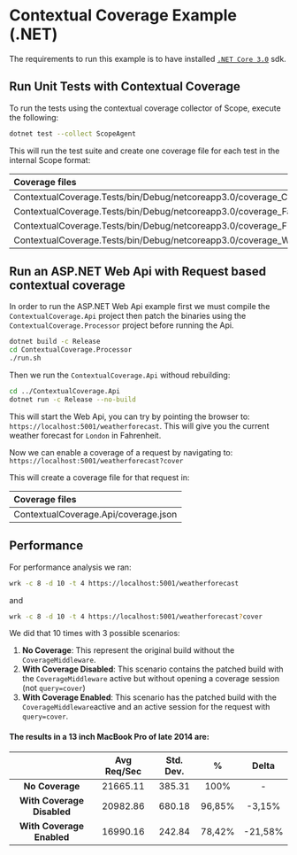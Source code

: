 # Contextual Coverage Example (.NET)

The requirements to run this example is to have installed [`.NET Core 3.0`](https://dotnet.microsoft.com/download) sdk.

## Run Unit Tests with Contextual Coverage

To run the tests using the contextual coverage collector of Scope, execute the following:

```bash
dotnet test --collect ScopeAgent
```

This will run the test suite and create one coverage file for each test in the internal Scope format:

| Coverage files |
|:--------------|
| ContextualCoverage.Tests/bin/Debug/netcoreapp3.0/coverage_CachedWeatherTest.json |
| ContextualCoverage.Tests/bin/Debug/netcoreapp3.0/coverage_FactorialTest.json |
| ContextualCoverage.Tests/bin/Debug/netcoreapp3.0/coverage_FibonacciTest.json |
| ContextualCoverage.Tests/bin/Debug/netcoreapp3.0/coverage_WeatherTest.json |

## Run an ASP.NET Web Api with Request based contextual coverage

In order to run the ASP.NET Web Api example first we must compile the `ContextualCoverage.Api` project then patch the binaries using the `ContextualCoverage.Processor` project before running the Api. 

```bash
dotnet build -c Release
cd ContextualCoverage.Processor
./run.sh
```

Then we run the `ContextualCoverage.Api` withoud rebuilding:

```bash 
cd ../ContextualCoverage.Api
dotnet run -c Release --no-build
```

This will start the Web Api, you can try by pointing the browser to: `https://localhost:5001/weatherforecast`. This will give you the current weather forecast for `London` in Fahrenheit.

Now we can enable a coverage of a request by navigating to: `https://localhost:5001/weatherforecast?cover`

This will create a coverage file for that request in:

| Coverage files |
|:--------------|
| ContextualCoverage.Api/coverage.json |

## Performance 

For performance analysis we ran:

```bash
wrk -c 8 -d 10 -t 4 https://localhost:5001/weatherforecast
```
and
```bash
wrk -c 8 -d 10 -t 4 https://localhost:5001/weatherforecast?cover
```

We did that 10 times with 3 possible scenarios:

1) **No Coverage**: This represent the original build without the `CoverageMiddleware`.
2) **With Coverage Disabled**: This scenario contains the patched build with the `CoverageMiddleware` active but without opening a coverage session (not `query=cover`)
3) **With Coverage Enabled**: This scenario has the patched build with the `CoverageMiddleware`active and an active session for the request with `query=cover`.

#### The results in a 13 inch MacBook Pro of late 2014 are:

|                            | Avg Req/Sec | Std. Dev. |   %    |  Delta  |
|:--------------------------:|:-----------:|:---------:|:------:|:-------:|
| **No Coverage**            | 21665.11    | 385.31    | 100%   | -       |
| **With Coverage Disabled** | 20982.86    | 680.18    | 96,85% | -3,15%  |
| **With Coverage Enabled**  | 16990.16    | 242.84    | 78,42% | -21,58% |


